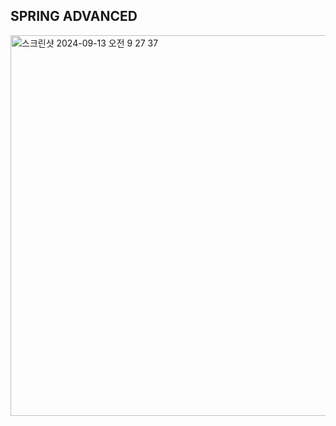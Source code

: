 ## SPRING ADVANCED

<img width="609" alt="스크린샷 2024-09-13 오전 9 27 37" src="https://github.com/user-attachments/assets/017054de-9d9d-4b19-9d5f-efb315219505">

